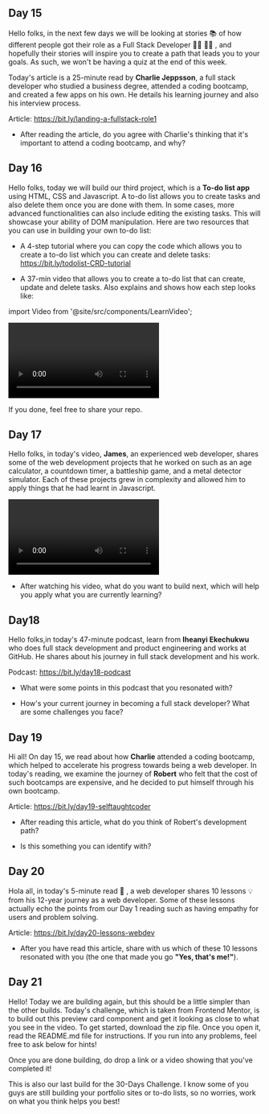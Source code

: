 

## Day 15
Hello folks, in the next few days we will be looking at stories 📚  of how different people got their role as a Full Stack Developer 👨‍💻 👩‍💻 , and hopefully their stories will inspire you to create a path that leads you to your goals.  As such, we won't be having a quiz at the end of this week. 
 
Today's article is a 25-minute read by **Charlie Jeppsson**, a full stack developer who studied a business degree, attended a coding bootcamp, and created a few apps on his own. He details his learning journey and also his interview process. 
 
Article: https://bit.ly/landing-a-fullstack-role1 
 
- After reading the article, do you agree with Charlie's thinking that it's important to attend a coding bootcamp, and why?

## Day 16

Hello folks, today we will build our third project, which is a **To-do list app** using HTML, CSS and Javascript. A to-do list allows you to create tasks and also delete them once you are done with them. In some cases, more advanced functionalities can also include editing the existing tasks. This will showcase your ability of DOM manipulation. Here are two resources that you can use in building your own to-do list:

- A 4-step tutorial where you can copy the code which allows you to create a to-do list which you can create and delete tasks:  https://bit.ly/todolist-CRD-tutorial

-  A 37-min video that allows you to create a to-do list that can create, update and delete tasks. Also explains and shows how each step looks like: 



import Video from '@site/src/components/LearnVideo';

<Video link="https://youtube.com/embed/MkESyVB4oUw"></Video>

If you done, feel free to share your repo.

## Day 17

Hello folks, in today's video, **James**, an experienced web developer, shares some of the web development projects that he worked on such as an age calculator, a countdown timer, a battleship game, and a metal detector simulator. Each of these projects grew in complexity and allowed him to apply things that he had learnt in Javascript. 


<Video link="https://youtube.com/embed/tCHSzNXbNq4"></Video>

- After watching his video, what do you want to build next, which will help you apply what you are currently learning?

## Day18

Hello folks,in today's 47-minute podcast, learn from **Iheanyi Ekechukwu** who does full stack development and product engineering and works at GitHub. He shares about his journey in full stack development and his work.
 
Podcast: https://bit.ly/day18-podcast 
 
- What were some points in this podcast that you resonated with?

- How's your current journey in becoming a full stack developer? What are some challenges you face?

## Day 19

Hi all! On day 15, we read about how **Charlie** attended a coding bootcamp, which helped to accelerate his progress towards being a web developer. In today's reading, we examine the journey of **Robert** who felt that the cost of such bootcamps are expensive, and he decided to put himself through his own bootcamp.

Article: https://bit.ly/day19-selftaughtcoder

- After reading this article, what do you think of Robert's development path?

- Is this something you can identify with?

## Day 20

Hola all, in today's 5-minute read 📰 , a web developer shares 10 lessons 💡 from his 12-year journey as a web developer. Some of these lessons actually echo the points from our Day 1 reading such as having empathy for users and problem solving. 

Article: https://bit.ly/day20-lessons-webdev

- After you have read this article, share with us which of these 10 lessons resonated with you (the one that made you go **"Yes, that's me!"**).

## Day 21

Hello! Today we are building again, but this should be a little simpler than the other builds. Today's challenge, which is taken from Frontend Mentor, is to build out this preview card component and get it looking as close to what you see in the video. To get started, download the zip file. Once you open it, read the README.md file for instructions. If you run into any problems, feel free to ask below for hints! 

Once you are done building, do drop a link or a video showing that you've completed it!

This is also our last build for the 30-Days Challenge. I know some of you guys are still building your portfolio sites or to-do lists, so no worries, work on what you think helps you best! 
